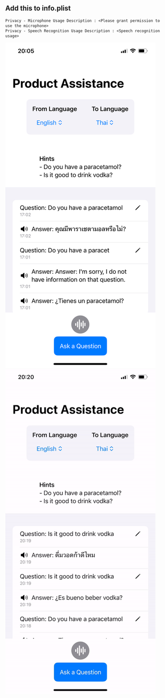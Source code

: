 ## Add this to info.plist
```
Privacy - Microphone Usage Description : <Please grant permission to use the microphone>
Privacy - Speech Recognition Usage Description : <Speech recognition usage>
```

![Screenshot of the App](assets/screenshot.jpeg)
![Screen Recording](assets/screen_recording.gif)



